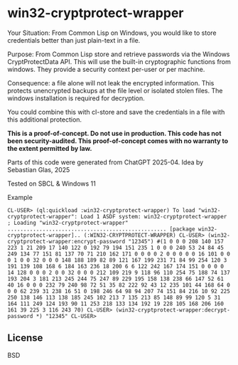 # win32-cryptprotect-wrapper

Your Situation: From Common Lisp on Windows, you would like to store credentials better than just plain-text in a file.

Purpose: 
From Common Lisp store and retrieve passwords via the Windows CryptProtectData API.
This will use the built-in cryptographic functions from windows.
They provide a security context per-user or per machine. 

Consequence: a file alone will not leak the encrypted information.
This protects unencrypted backups at the file level or isolated stolen files.
The windows installation is required for decryption. 

You could combine this with cl-store and save the credentials in a file with this additional protection.

**This is a proof-of-concept. Do not use in production.
This code has not been security-audited.
This proof-of-concept comes with no warranty to the extent permitted by law.**

Parts of this code were generated from ChatGPT 2025-04.
Idea by Sebastian Glas, 2025
   
Tested on SBCL & Windows 11

Example

`CL-USER> (ql:quickload :win32-cryptprotect-wrapper)
To load "win32-cryptprotect-wrapper":
Load 1 ASDF system:
win32-cryptprotect-wrapper
; Loading "win32-cryptprotect-wrapper"
..................................................
[package win32-cryptprotect-wrapper]..
(:WIN32-CRYPTPROTECT-WRAPPER)
CL-USER> (win32-cryptprotect-wrapper:encrypt-password "12345")
#(1 0 0 0 208 140 157 223 1 21 209 17 140 122 0 192 79 194 151 235 1 0 0 0 240
  53 24 84 45 249 134 77 151 81 137 70 71 210 162 171 0 0 0 0 2 0 0 0 0 0 16
  101 0 0 0 1 0 0 32 0 0 0 148 188 189 82 89 121 167 199 231 71 84 99 254 120 3
  191 139 108 168 6 184 163 236 18 200 6 6 122 242 167 174 151 0 0 0 0 14 128 0
  0 0 2 0 0 32 0 0 0 212 109 219 9 118 96 110 254 75 188 74 137 193 204 3 181
  213 245 244 75 247 89 229 195 158 138 238 66 147 52 61 40 16 0 0 0 232 79 240
  98 72 51 35 82 222 92 43 12 235 101 44 168 64 0 0 0 62 239 31 238 16 51 0 198
  246 64 98 94 207 74 151 84 216 10 92 225 250 138 146 113 138 185 245 102 213
  7 135 213 85 148 89 99 120 5 31 164 111 249 124 193 90 11 253 218 133 134 192
  19 228 105 168 206 160 161 39 225 3 116 243 70)
CL-USER> (win32-cryptprotect-wrapper:decrypt-password *)
"12345"
CL-USER>` 

## License

BSD

